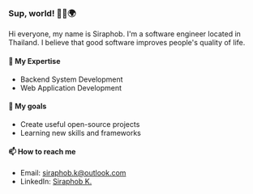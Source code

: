 ### Sup, world! 🙋‍♂️🌍

Hi everyone, my name is Siraphob. I'm a software engineer located in Thailand. I believe that good software improves people's quality of life.

#### 💪 My Expertise
- Backend System Development
- Web Application Development

#### 🎯 My goals
- Create useful open-source projects
- Learning new skills and frameworks

#### 📫 How to reach me
- Email: siraphob.k@outlook.com
- LinkedIn: [Siraphob K.](https://www.linkedin.com/in/siraphob-kanjanasaensong-001552151/)
